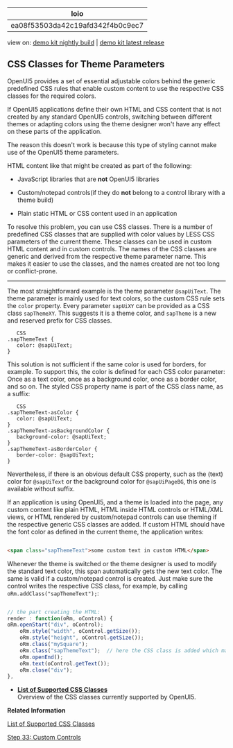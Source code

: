 <!-- loioea08f53503da42c19afd342f4b0c9ec7 -->

| loio |
| -----|
| ea08f53503da42c19afd342f4b0c9ec7 |

<div id="loio">

view on: [demo kit nightly build](https://openui5nightly.hana.ondemand.com/#/topic/ea08f53503da42c19afd342f4b0c9ec7) | [demo kit latest release](https://openui5.hana.ondemand.com/#/topic/ea08f53503da42c19afd342f4b0c9ec7)</div>

## CSS Classes for Theme Parameters

OpenUI5 provides a set of essential adjustable colors behind the generic predefined CSS rules that enable custom content to use the respective CSS classes for the required colors.

If OpenUI5 applications define their own HTML and CSS content that is not created by any standard OpenUI5 controls, switching between different themes or adapting colors using the theme designer won't have any effect on these parts of the application.

The reason this doesn't work is because this type of styling cannot make use of the OpenUI5 theme parameters.

HTML content like that might be created as part of the following:

-   JavaScript libraries that are **not** OpenUI5 libraries

-   Custom/notepad controls\(if they do **not** belong to a control library with a theme build\)

-   Plain static HTML or CSS content used in an application


To resolve this problem, you can use CSS classes. There is a number of predefined CSS classes that are supplied with color values by LESS CSS parameters of the current theme. These classes can be used in custom HTML content and in custom controls. The names of the CSS classes are generic and derived from the respective theme parameter name. This makes it easier to use the classes, and the names created are not too long or conflict-prone.

***

The most straightforward example is the theme parameter `@sapUiText`. The theme parameter is mainly used for text colors, so the custom CSS rule sets the `color` property. Every parameter `sapUiXY` can be provided as a CSS class `sapThemeXY`. This suggests it is a theme color, and `sapTheme` is a new and reserved prefix for CSS classes.

```
   CSS
.sapThemeText {
   color: @sapUiText;
}
```

This solution is not sufficient if the same color is used for borders, for example. To support this, the color is defined for each CSS color parameter: Once as a text color, once as a background color, once as a border color, and so on. The styled CSS property name is part of the CSS class name, as a suffix:

```
   CSS
.sapThemeText-asColor {
   color: @sapUiText;
}
.sapThemeText-asBackgroundColor {
   background-color: @sapUiText;
}
.sapThemeText-asBorderColor {
   border-color: @sapUiText;
}
```

Nevertheless, if there is an obvious default CSS property, such as the \(text\) color for `@sapUiText` or the background color for `@sapUiPageBG`, this one is available without suffix.

If an application is using OpenUI5, and a theme is loaded into the page, any custom content like plain HTML, HTML inside HTML controls or HTML/XML views, or HTML rendered by custom/notepad controls can use theming if the respective generic CSS classes are added. If custom HTML should have the font color as defined in the current theme, the application writes:

``` html

<span class="sapThemeText">some custom text in custom HTML</span>
```

Whenever the theme is switched or the theme designer is used to modify the standard text color, this span automatically gets the new text color. The same is valid if a custom/notepad control is created. Just make sure the control writes the respective CSS class, for example, by calling `oRm.addClass("sapThemeText");`:

``` js

// the part creating the HTML:
render : function(oRm, oControl) { 
oRm.openStart("div", oControl); 
    oRm.style("width", oControl.getSize());  
    oRm.style("height", oControl.getSize());
    oRm.class("mySquare");       
    oRm.class("sapThemeText");  // here the CSS class is added which makes the text color depend on the current theme
    oRm.openEnd();
    oRm.text(oControl.getText()); 
    oRm.close("div");
},

```

-   **[List of Supported CSS Classes](List_of_Supported_CSS_Classes_91a4946.md "Overview of the CSS classes currently supported by OpenUI5.")**  
Overview of the CSS classes currently supported by OpenUI5.

**Related Information**  


[List of Supported CSS Classes](List_of_Supported_CSS_Classes_91a4946.md "Overview of the CSS classes currently supported by OpenUI5.")

[Step 33: Custom Controls](Step_33_Custom_Controls_d12d2ee.md "In this step, we are going to extend the functionality of OpenUI5 with a custom control. We want to rate the product shown on the detail page, so we create a composition of multiple standard controls using the OpenUI5 extension mechanism and add some glue code to make them work nicely together. This way, we can reuse the control across the app and keep all related functionality in one module.")

